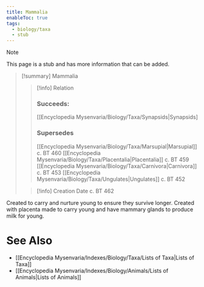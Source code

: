 ```yaml
---
title: Mammalia
enableToc: true
tags:
  - biology/taxa
  - stub
---
```


> [!note]
> This page is a stub and has more information that can be added.

> [!summary] Mammalia
> > [!info] Relation
> > ### Succeeds:
> > [[Encyclopedia Mysenvaria/Biology/Taxa/Synapsids|Synapsids]
> > ### Supersedes 
> > [[Encyclopedia Mysenvaria/Biology/Taxa/Marsupial|Marsupial]] c. BT 460
> > [[Encyclopedia Mysenvaria/Biology/Taxa/Placentalia|Placentalia]] c. BT 459
> > [[Encyclopedia Mysenvaria/Biology/Taxa/Carnivora|Carnivora]] c. BT 453
> > [[Encyclopedia Mysenvaria/Biology/Taxa/Ungulates|Ungulates]] c. BT 452
>
> > [!info] Creation Date
> > c. BT 462

Created to carry and nurture young to ensure they survive longer. Created with placenta made to carry young and have mammary glands to produce milk for young.

# See Also
- [[Encyclopedia Mysenvaria/Indexes/Biology/Taxa/Lists of Taxa|Lists of Taxa]]
- [[Encyclopedia Mysenvaria/Indexes/Biology/Animals/Lists of Animals|Lists of Animals]]
